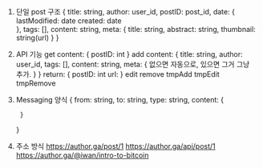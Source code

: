 1. 단일 post 구조
    {
        title: string,
        author: user_id,
        postID: post_id,
        date: {
            lastModified: date
            created: date            
        },
        tags: [],
        content: string,
        meta: {
            title: string,
            abstract: string,
            thumbnail: string(url)
        }
    }

2. API 기능
    get
        content: {
            postID: int
        }
    add
        content: {
            title: string,
            author: user_id,
            tags: [],
            content: string,
            meta: {
                없으면 자동으로,
                있으면 그거 그냥 추가.
            }
        }
        return: {
            postID: int
            url:
        }
    edit
    remove
    tmpAdd
    tmpEdit
    tmpRemove

3. Messaging 양식
    {
        from: string,
        to: string,
        type: string,
        content: {

        }
    }

4. 주소 방식
https://author.ga/post/1
https://author.ga/api/post/1
https://author.ga/@iwan/intro-to-bitcoin